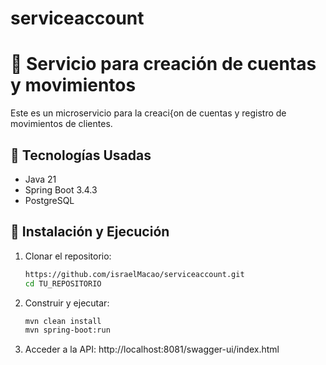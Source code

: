 # serviceaccount
# 🏦 Servicio para creación de cuentas y movimientos

Este es un microservicio para la creaci{on de cuentas y registro de movimientos de clientes.

## 📌 Tecnologías Usadas
- Java 21
- Spring Boot 3.4.3
- PostgreSQL

## 🚀 Instalación y Ejecución

1. Clonar el repositorio:
   ```sh
   https://github.com/israelMacao/serviceaccount.git
   cd TU_REPOSITORIO
2. Construir y ejecutar:
   ```sh  
   mvn clean install
   mvn spring-boot:run

4. Acceder a la API:
    http://localhost:8081/swagger-ui/index.html

